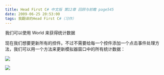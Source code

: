 ```yaml
---
title: Head First C# 中文版 第12章 回顾与前瞻 page545
date: 2009-06-25 20:53:00
tags: 我翻译的Head First C#（习作）
---
```

我们可以使用  World  来获得统计数据

  

现在我们想要更新所有的控件。不过不需要给每一个控件添加一个点击事件处理方法，我们可以用一个方法来更新模拟器窗口中的所有统计数据：

  

![](https://p-blog.csdn.net/images/p_blog_csdn_net/cuipengfei1/EntryImages/20090625/2009-06-25_20-31-12.jpg)

![](https://p-blog.csdn.net/images/p_blog_csdn_net/cuipengfei1/EntryImages/20090625/2009-06-25_20-44-13.jpg)



